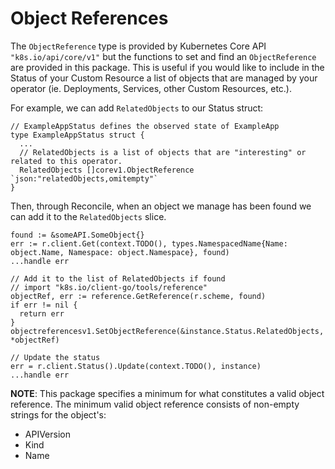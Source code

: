 Object References
=================

The `ObjectReference` type is provided by Kubernetes Core API
`"k8s.io/api/core/v1"` but the functions to set and find an `ObjectReference`
are provided in this package. This is useful if you would like
to include in the Status of your Custom Resource a list of objects
that are managed by your operator (ie. Deployments, Services, other
Custom Resources, etc.).

For example, we can add `RelatedObjects` to our Status struct:

```golang
// ExampleAppStatus defines the observed state of ExampleApp
type ExampleAppStatus struct {
  ...
  // RelatedObjects is a list of objects that are "interesting" or related to this operator.
  RelatedObjects []corev1.ObjectReference `json:"relatedObjects,omitempty"`
}
```

Then, through Reconcile, when an object we manage has been found we can add it to
the `RelatedObjects` slice.

```golang
found := &someAPI.SomeObject{}
err := r.client.Get(context.TODO(), types.NamespacedName{Name: object.Name, Namespace: object.Namespace}, found)
...handle err

// Add it to the list of RelatedObjects if found
// import "k8s.io/client-go/tools/reference"
objectRef, err := reference.GetReference(r.scheme, found)
if err != nil {
  return err
}
objectreferencesv1.SetObjectReference(&instance.Status.RelatedObjects, *objectRef)

// Update the status
err = r.client.Status().Update(context.TODO(), instance)
...handle err
```

**NOTE**: This package specifies a minimum for what constitutes a valid object
reference. The minimum valid object reference consists of non-empty strings
for the object's:

* APIVersion
* Kind
* Name
